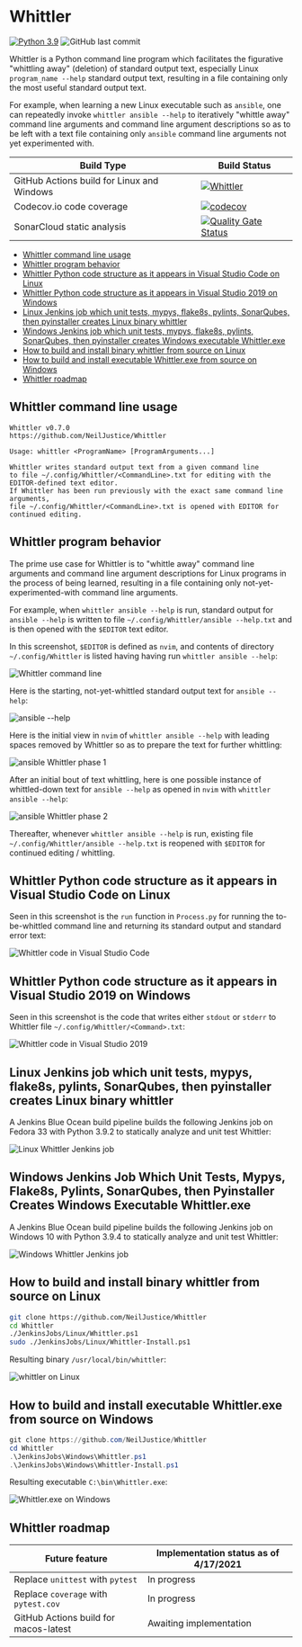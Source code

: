 # Whittler

[![Python 3.9](https://img.shields.io/badge/python-3.9-blue.svg)](https://www.python.org/downloads/release/python-390/) ![GitHub last commit](https://img.shields.io/github/last-commit/NeilJustice/Whittler)

Whittler is a Python command line program which facilitates the figurative "whittling away" (deletion) of standard output text, especially Linux `program_name --help` standard output text, resulting in a file containing only the most useful standard output text.

For example, when learning a new Linux executable such as `ansible`, one can repeatedly invoke `whittler ansible --help` to iteratively "whittle away" command line arguments and command line argument descriptions so as to be left with a text file containing only `ansible` command line arguments not yet experimented with.

|Build Type|Build Status|
|----------|------------|
|GitHub Actions build for Linux and Windows|[![Whittler](https://github.com/NeilJustice/Whittler/actions/workflows/build.yml/badge.svg)](https://github.com/NeilJustice/Whittler/actions/workflows/build.yml)|
|Codecov.io code coverage|[![codecov](https://codecov.io/gh/NeilJustice/Whittler/branch/main/graph/badge.svg?token=g9qpHBaepU)](https://codecov.io/gh/NeilJustice/Whittler)|
|SonarCloud static analysis|[![Quality Gate Status](https://sonarcloud.io/api/project_badges/measure?project=NeilJustice_Whittler&metric=alert_status)](https://sonarcloud.io/dashboard?id=NeilJustice_Whittler)|

* [Whittler command line usage](#whittler-command-line-usage)
* [Whittler program behavior](#whittler-program-behavior)
* [Whittler Python code structure as it appears in Visual Studio Code on Linux](#whittler-python-code-structure-as-it-appears-in-visual-studio-code-on-linux)
* [Whittler Python code structure as it appears in Visual Studio 2019 on Windows](#whittler-python-code-structure-as-it-appears-in-visual-studio-2019-on-windows)
* [Linux Jenkins job which unit tests, mypys, flake8s, pylints, SonarQubes, then pyinstaller creates Linux binary whittler](#linux-jenkins-job-which-unit-tests-mypys-flake8s-pylints-sonarqubes-then-pyinstaller-creates-linux-binary-whittler)
* [Windows Jenkins job which unit tests, mypys, flake8s, pylints, SonarQubes, then pyinstaller creates Windows executable Whittler.exe](#windows-jenkins-job-which-unit-tests-mypys-flake8s-pylints-sonarqubes-then-pyinstaller-creates-windows-executable-whittler.exe)
* [How to build and install binary whittler from source on Linux](#how-to-build-and-install-binary-whittler-from-source-on-linux)
* [How to build and install executable Whittler.exe from source on Windows](#how-to-build-and-install-executable-whittlerexe-from-source-on-windows)
* [Whittler roadmap](#roadmap)

## Whittler command line usage

```text
Whittler v0.7.0
https://github.com/NeilJustice/Whittler

Usage: whittler <ProgramName> [ProgramArguments...]

Whittler writes standard output text from a given command line
to file ~/.config/Whittler/<CommandLine>.txt for editing with the EDITOR-defined text editor.
If Whittler has been run previously with the exact same command line arguments,
file ~/.config/Whittler/<CommandLine>.txt is opened with EDITOR for continued editing.
```

## Whittler program behavior

The prime use case for Whittler is to "whittle away" command line arguments and command line argument descriptions for Linux programs in the process of being learned, resulting in a file containing only not-yet-experimented-with command line arguments.

For example, when `whittler ansible --help` is run, standard output for `ansible --help` is written to file `~/.config/Whittler/ansible --help.txt` and is then opened with the `$EDITOR` text editor.

In this screenshot, `$EDITOR` is defined as `nvim`, and contents of directory `~/.config/Whittler` is listed having having run `whittler ansible --help`:

![Whittler command line](Screenshots/Linux/WhittlerCommandLine.png)

Here is the starting, not-yet-whittled standard output text for `ansible --help`:

![ansible --help](Screenshots/Linux/AnsibleHelp.png)

Here is the initial view in `nvim` of `whittler ansible --help` with leading spaces removed by Whittler so as to prepare the text for further whittling:

![ansible Whittler phase 1](Screenshots/Linux/AnsibleWhittlerPhase1.png)

After an initial bout of text whittling, here is one possible instance of whittled-down text for `ansible --help` as opened in `nvim` with `whittler ansible --help`:

![ansible Whittler phase 2](Screenshots/Linux/AnsibleWhittlerPhase2.png)

Thereafter, whenever `whittler ansible --help` is run, existing file `~/.config/Whittler/ansible --help.txt` is reopened with `$EDITOR` for continued editing / whittling.

## Whittler Python code structure as it appears in Visual Studio Code on Linux

Seen in this screenshot is the `run` function in `Process.py` for running the to-be-whittled command line and returning its standard output and standard error text:

![Whittler code in Visual Studio Code](Screenshots/Linux/WhittlerCodeInVisualStudioCode.png)

## Whittler Python code structure as it appears in Visual Studio 2019 on Windows

Seen in this screenshot is the code that writes either `stdout` or `stderr` to Whittler file `~/.config/Whittler/<Command>.txt`:

![Whittler code in Visual Studio 2019](Screenshots/Windows/WhittlerCodeInVisualStudio2019.png)

## Linux Jenkins job which unit tests, mypys, flake8s, pylints, SonarQubes, then pyinstaller creates Linux binary whittler

A Jenkins Blue Ocean build pipeline builds the following Jenkins job on Fedora 33 with Python 3.9.2 to statically analyze and unit test Whittler:

![Linux Whittler Jenkins job](Screenshots/Linux/LinuxJenkinsJob.png)

## Windows Jenkins Job Which Unit Tests, Mypys, Flake8s, Pylints, SonarQubes, then Pyinstaller Creates Windows Executable Whittler.exe

A Jenkins Blue Ocean build pipeline builds the following Jenkins job on Windows 10 with Python 3.9.4 to statically analyze and unit test Whittler:

![Windows Whittler Jenkins job](Screenshots/Windows/WindowsJenkinsJob.png)

## How to build and install binary whittler from source on Linux

```bash
git clone https://github.com/NeilJustice/Whittler
cd Whittler
./JenkinsJobs/Linux/Whittler.ps1
sudo ./JenkinsJobs/Linux/Whittler-Install.ps1
```

Resulting binary `/usr/local/bin/whittler`:

![whittler on Linux](Screenshots/Linux/WhittlerBinary.png)

## How to build and install executable Whittler.exe from source on Windows

```powershell
git clone https://github.com/NeilJustice/Whittler
cd Whittler
.\JenkinsJobs\Windows\Whittler.ps1
.\JenkinsJobs\Windows\Whittler-Install.ps1
```

Resulting executable `C:\bin\Whittler.exe`:

![Whittler.exe on Windows](Screenshots/Windows/WhittlerDotExe.png)

## Whittler roadmap

|Future feature|Implementation status as of 4/17/2021|
|--------------|-------------------------------------|
|Replace `unittest` with `pytest`|In progress|
|Replace `coverage` with `pytest.cov`|In progress|
|GitHub Actions build for macos-latest|Awaiting implementation|
